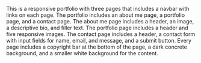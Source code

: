 This is a responsive portfolio with three pages that includes a navbar with links on each page.
The portfolio includes an about me page, a portfolio page, and a contact page. The about me page
includes a header, an image, a descriptive bio, and filler text. The portfolio page includes a 
header and five responsive images. The contact page includes a header, a contact form with input
fields for name, email, and message, and a submit button. Every page includes a copyright bar at 
the bottom of the page, a dark concrete background, and a smaller white background for the content.